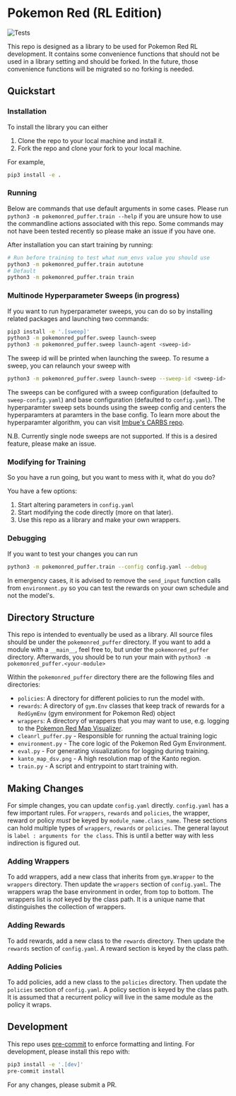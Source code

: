 # Pokemon Red (RL Edition)

![Tests](https://github.com/thatguy11325/pokemonred_puffer/actions/workflows/workflow.yml/badge.svg)

This repo is designed as a library to be used for Pokemon Red RL development. It contains some convenience functions that should not be used in a library setting and should be forked. In the future, those convenience functions will be migrated so no forking is needed.

## Quickstart

### Installation

To install the library you can either

1. Clone the repo to your local machine and install it.
2. Fork the repo and clone your fork to your local machine.

For example,

```sh
pip3 install -e . 
```

### Running

Below are commands that use default arguments in some cases. Please run `python3 -m pokemonred_puffer.train --help` if you are unsure how to use the commandline actions associated with this repo. Some commands may not have been tested recently so please make an issue if you have one. 

After installation you can start training by running:

```sh
# Run before training to test what num_envs value you should use
python3 -m pokemonred_puffer.train autotune
# Default
python3 -m pokemonred_puffer.train train
```

### Multinode Hyperparameter Sweeps (in progress)

If you want to run hyperparameter sweeps, you can do so by installing related packages and launching two commands:

```sh
pip3 install -e '.[sweep]'
python3 -m pokemonred_puffer.sweep launch-sweep
python3 -m pokemonred_puffer.sweep launch-agent <sweep-id>
```

The sweep id will be printed when launching the sweep. To resume a sweep, you can relaunch your sweep with

```sh
python3 -m pokemonred_puffer.sweep launch-sweep --sweep-id <sweep-id>
```

The sweeps can be configured with a sweep configuration (defaulted to `sweep-config.yaml`) and base configuration (defaulted to `config.yaml`). The hyperparamter sweep sets bounds using the sweep config and centers the hyperparamters at paramters in the base config. To learn more about the hyperparamter algorithm, you can visit [Imbue's CARBS repo](https://github.com/imbue-ai/carbs/tree/main).

N.B. Currently single node sweeps are not supported. If this is a desired feature, please make an issue.

### Modifying for Training

So you have a run going, but you want to mess with it, what do you do?

You have a few options:

1. Start altering parameters in `config.yaml`
2. Start modifying the code directly (more on that later).
3. Use this repo as a library and make your own wrappers.

### Debugging
If you want to test your changes you can run 

```sh
python3 -m pokemonred_puffer.train --config config.yaml --debug
```

In emergency cases, it is advised to remove the `send_input` function calls from `environment.py` so you can test the rewards on your own schedule and not the model's.

## Directory Structure

This repo is intended to eventually be used as a library. All source files should be under the `pokemonred_puffer` directory. If you want to add a module with a `__main__`, feel free to, but under the `pokemonred_puffer` directory. Afterwards, you should be to run your main with `python3 -m pokemonred_puffer.<your-module>`

Within the `pokemonred_puffer` directory there are the following files and directories:

- `policies`: A directory for different policies to run the model with.
- `rewards`: A directory of `gym.Env` classes that keep track of rewards for a `RedGymEnv` (gym environment for Pokemon Red) object
- `wrappers`: A directory of wrappers that you may want to use, e.g. logging to the [Pokemon Red Map Visualizer](https://pwhiddy.github.io/pokerl-map-viz/).
- `cleanrl_puffer.py` - Responsible for running the actual training logic
- `environment.py` - The core logic of the Pokemon Red Gym Environment.
- `eval.py` - For generating visualizations for logging during training.
- `kanto_map_dsv.png` - A high resolution map of the Kanto region.
- `train.py` - A script and entrypoint to start training with.

## Making Changes

For simple changes, you can update `config.yaml` directly. `config.yaml` has a few important rules. For `wrappers`, `rewards` and `policies`, the wrapper, reward or policy _must_ be keyed by `module_name.class_name`. These sections can hold multiple types of `wrappers`, `rewards` or `policies`. The general layout is `label : arguments for the class`. This is until a better way with less indirection is figured out.

### Adding Wrappers

To add wrappers, add a new class that inherits from `gym.Wrapper` to the `wrappers` directory. Then update the `wrappers` section of `config.yaml`. The wrappers wrap the base environment in order, from top to bottom. The wrappers list is _not_ keyed by the class path. It is a unique name that distinguishes the collection of wrappers.

### Adding Rewards

To add rewards, add a new class to the `rewards` directory. Then update the `rewards` section of `config.yaml`. A reward section is keyed by the class path.

### Adding Policies

To add policies, add a new class to the `policies` directory. Then update the `policies` section of `config.yaml`. A policy section is keyed by the class path. It is assumed that a recurrent policy will live in the same module as the policy it wraps.

## Development

This repo uses [pre-commit](https://pre-commit.com/) to enforce formatting and linting. For development, please install this repo with:

```sh
pip3 install -e '.[dev]'
pre-commit install
```

For any changes, please submit a PR.
